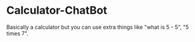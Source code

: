 # Calculator-ChatBot
Basically a calculator
but you can use extra things like "what is 5 - 5", "5 times 7".
